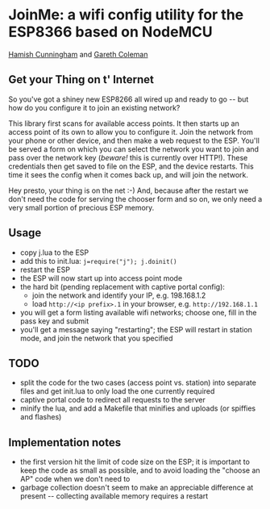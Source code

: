JoinMe: a wifi config utility for the ESP8366 based on NodeMCU
===

[Hamish Cunningham](https://hamish.gate.ac.uk/) and [Gareth
Coleman](http://l0l.org.uk/)

## Get your Thing on t' Internet
So you've got a shiney new ESP8266 all wired up and ready to go -- but how do
you configure it to join an existing network?

This library first scans for available access points. It then starts up an
access point of its own to allow you to configure it. Join the network from
your phone or other device, and then make a web request to the ESP. You'll be
served a form on which you can select the network you want to join and pass
over the network key (*beware!* this is currently over HTTP!). These
credentials then get saved to file on the ESP, and the device restarts. This
time it sees the config when it comes back up, and will join the network.

Hey presto, your thing is on the net :-) And, because after the restart we
don't need the code for serving the chooser form and so on, we only need a
very small portion of precious ESP memory.

## Usage
- copy j.lua to the ESP
- add this to init.lua: `j=require("j"); j.doinit()`
- restart the ESP
- the ESP will now start up into access point mode
- the hard bit (pending replacement with captive portal config):
  - join the network and identify your IP, e.g. 198.168.1.2
  - load `http://<ip prefix>.1` in your browser, e.g. `http://192.168.1.1`
- you will get a form listing available wifi networks; choose one, fill in the
  pass key and submit
- you'll get a message saying "restarting"; the ESP will restart in station
  mode, and join the network that you specified

## TODO
- split the code for the two cases (access point vs. station) into separate
  files and get init.lua to only load the one currently required
- captive portal code to redirect all requests to the server
- minify the lua, and add a Makefile that minifies and uploads (or spiffies
  and flashes)

## Implementation notes
- the first version hit the limit of code size on the ESP; it is important to
  keep the code as small as possible, and to avoid loading the "choose an AP"
  code when we don't need to
- garbage collection doesn't seem to make an appreciable difference at present
  -- collecting available memory requires a restart
